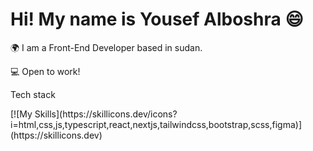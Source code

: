 <h1>Hi! My name is Yousef Alboshra 😄</h1>
<p>🌍  I am a Front-End Developer based in sudan.</p>
<p>💻 Open to work!</p>

<p>Tech stack</p>
[![My Skills](https://skillicons.dev/icons?i=html,css,js,typescript,react,nextjs,tailwindcss,bootstrap,scss,figma)](https://skillicons.dev)


<!---
JoeMicro240528/JoeMicro240528 is a ✨ special ✨ repository because its `README.md` (this file) appears on your GitHub profile.
You can click the Preview link to take a look at your changes.
--->

